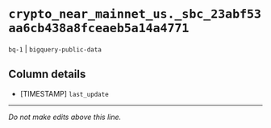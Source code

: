 # `crypto_near_mainnet_us._sbc_23abf53aa6cb438a8fceaeb5a14a4771`
`bq-1` | `bigquery-public-data`

## Column details
* [TIMESTAMP] `last_update`

-------------------------------------------------------------------------------
*Do not make edits above this line.*
